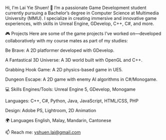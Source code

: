 Hi, I'm Lai Yie Shuen! 👋
I’m a passionate Game Development student currently pursuing a Bachelor’s degree in Computer Science at Multimedia University (MMU). I specialize in creating immersive and innovative game experiences, with skills in Unreal Engine, GDevelop, C++, C#, and more.

🎮 Projects
Here are some of the game projects I’ve worked on—developed collaboratively with my course mates as part of my studies:

Be Brave: A 2D platformer developed with GDevelop.

A Fantastical 3D Universe: A 3D world built with OpenGL and C++.

Grabbing Hook Game: A 2D physics-based game in UE5.

Dungeon Escape: A 2D game with enemy AI algorithms in C#/Monogame.

💻 Skills
Engines/Tools: Unreal Engine 5, GDevelop, Monogame

Languages: C++, C#, Python, Java, JavaScript, HTML/CSS, PHP

Design: Adobe PS, Lightroom, 2D Animation

🌍 Languages
English, Malay, Mandarin, Cantonese

📫 Reach me: yshuen.lai@gmail.com
